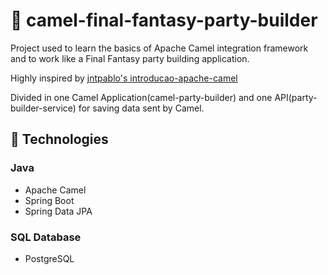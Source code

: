 # :scroll: camel-final-fantasy-party-builder
Project used to learn the basics of Apache Camel integration framework and to work like a Final Fantasy party building application.

Highly inspired by [jntpablo's introducao-apache-camel](https://github.com/jntpablo/introducao-apache-camel)

Divided in one Camel Application(camel-party-builder) and one API(party-builder-service) for saving data sent by Camel.

## :crystal_ball: Technologies
### Java
* Apache Camel
* Spring Boot
* Spring Data JPA
### SQL Database
* PostgreSQL
